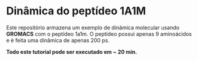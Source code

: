 # Dinâmica do peptídeo 1A1M

Este repositório armazena um exemplo de dinâmica molecular usando **GROMACS** com o peptídeo 1a1m. O peptídeo possui apenas 9 aminoácidos e é feita uma dinâmica de apenas 200 ps. 

**Todo este tutorial pode ser executado em ~ 20 min.**
